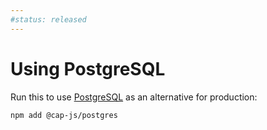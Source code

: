 ```yaml
---
#status: released
---
```


# Using PostgreSQL

Run this to use [PostgreSQL](https://www.postgresql.org/) as an alternative for production:

```sh
npm add @cap-js/postgres
```

